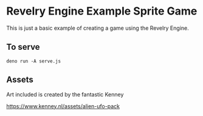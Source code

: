 # Revelry Engine Example Sprite Game

This is just a basic example of creating a game using the Revelry Engine.

## To serve

```
deno run -A serve.js
```

## Assets

Art included is created by the fantastic Kenney

https://www.kenney.nl/assets/alien-ufo-pack